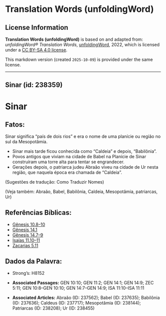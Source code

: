 # Translation Words (unfoldingWord)

## License Information

**Translation Words (unfoldingWord)** is based on and adapted from: _unfoldingWord® Translation Words_, [unfoldingWord](https://unfoldingword.org/utw), 2022, which is licensed under a [CC BY-SA 4.0 license](https://creativecommons.org/licenses/by-sa/4.0/legalcode.en).

This markdown version (created `2025-10-09`) is provided under the same license.



--------------------------------

## Sinar (id: 238359)

Sinar
=====

Fatos:
------

Sinar significa “país de dois rios” e era o nome de uma planície ou região no sul da Mesopotâmia.

* Sinar mais tarde ficou conhecida como “Caldeia” e depois, “Babilônia”.
* Povos antigos que viviam na cidade de Babel na Planície de Sinar construíram uma torre alta para tentar se engrandecer.
* Gerações depois, o patriarca judeu Abraão viveu na cidade de Ur nesta região, que naquela época era chamada de “Caldeia”.

(Sugestões de tradução: Como Traduzir Nomes)

(Veja também: Abraão, Babel, Babilônia, Caldeia, Mesopotâmia, patriarcas, Ur)

Referências Bíblicas:
---------------------

* [Gênesis 10\.8–10](https://ref.ly/Gen10:8-Gen10:10)
* [Gênesis 14\.1](https://ref.ly/Gen14:1)
* [Gênesis 14\.7–9](https://ref.ly/Gen14:7-Gen14:9)
* [Isaías 11\.10–11](https://ref.ly/Isa11:10-Isa11:11)
* [Zacarias 5\.11](https://ref.ly/Zech5:11)

Dados da Palavra:
-----------------

* Strong’s: H8152

* **Associated Passages:** GEN 10:10; GEN 11:2; GEN 14:1; GEN 14:9; ZEC 5:11; GEN 10:8–GEN 10:10; GEN 14:7–GEN 14:9; ISA 11:10–ISA 11:11
* **Associated Articles:** Abraão (ID: 237562); Babel (ID: 237635); Babilônia (ID: 237636); Caldeus (ID: 237717); Mesopotâmia (ID: 238144); Patriarcas (ID: 238208); Ur (ID: 238455)

